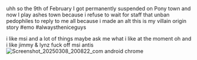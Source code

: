 uhh so the 9th of February I got permanently suspended on Pony town and now I play ashes town because i refuse to wait for staff that unban pedophiles to reply to me all because i made an alt this is my villain origin story #emo #alwaystheniceguys

i like msi and a lot of things maybe ask me what i like at the moment oh and i like jimmy & lynz fuck off msi antis
![Screenshot_20250308_200822_com android chrome](https://github.com/user-attachments/assets/36efc601-9dcc-49f9-8e12-e23e6b637984)
